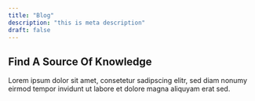 ```yaml
---
title: "Blog"
description: "this is meta description"
draft: false
---
```


## Find A **Source Of Knowledge**

Lorem ipsum dolor sit amet, consetetur sadipscing elitr, sed diam nonumy eirmod tempor invidunt ut labore et dolore magna aliquyam erat sed.
